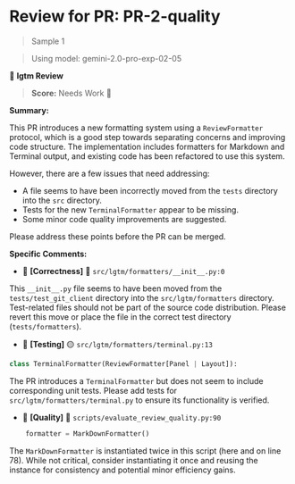 # Review for PR: PR-2-quality

> Sample 1

> Using model: gemini-2.0-pro-exp-02-05


🦉 **lgtm Review**

> **Score:** Needs Work 🔧

**Summary:**

This PR introduces a new formatting system using a `ReviewFormatter` protocol, which is a good step towards separating concerns and improving code structure. The implementation includes formatters for Markdown and Terminal output, and existing code has been refactored to use this system.

However, there are a few issues that need addressing:
- A file seems to have been incorrectly moved from the `tests` directory into the `src` directory.
- Tests for the new `TerminalFormatter` appear to be missing.
- Some minor code quality improvements are suggested.

Please address these points before the PR can be merged.

**Specific Comments:**

- 🦉 **[Correctness]** 🔴 `src/lgtm/formatters/__init__.py:0`

This `__init__.py` file seems to have been moved from the `tests/test_git_client` directory into the `src/lgtm/formatters` directory. Test-related files should not be part of the source code distribution. Please revert this move or place the file in the correct test directory (`tests/formatters`).

- 🦉 **[Testing]** 🟡 `src/lgtm/formatters/terminal.py:13`




```python
class TerminalFormatter(ReviewFormatter[Panel | Layout]):
```


The PR introduces a `TerminalFormatter` but does not seem to include corresponding unit tests. Please add tests for `src/lgtm/formatters/terminal.py` to ensure its functionality is verified.

- 🦉 **[Quality]** 🔵 `scripts/evaluate_review_quality.py:90`




```python
    formatter = MarkDownFormatter()
```


The `MarkDownFormatter` is instantiated twice in this script (here and on line 78). While not critical, consider instantiating it once and reusing the instance for consistency and potential minor efficiency gains.